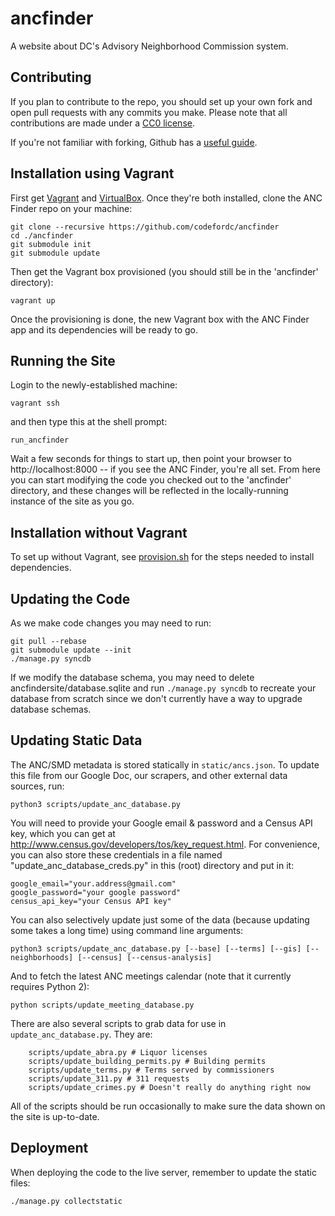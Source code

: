 ancfinder
==========

A website about DC's Advisory Neighborhood Commission system.

Contributing
------------

If you plan to contribute to the repo, you should set up your own fork and open pull requests with any commits you make. Please note that all contributions are made under a [CC0 license](LICENSE.md).

If you're not familiar with forking, Github has a [useful guide](https://help.github.com/articles/fork-a-repo).

Installation using Vagrant
--------------------------

First get [Vagrant](https://www.vagrantup.com/) and [VirtualBox](https://www.virtualbox.org/). Once they're both installed, clone the ANC Finder repo on your machine:

	git clone --recursive https://github.com/codefordc/ancfinder
	cd ./ancfinder
	git submodule init
	git submodule update

Then get the Vagrant box provisioned (you should still be in the 'ancfinder' directory):

	vagrant up

Once the provisioning is done, the new Vagrant box with the ANC Finder app and its dependencies will be ready to go.

Running the Site
----------------

Login to the newly-established machine:

	vagrant ssh

and then type this at the shell prompt:

	run_ancfinder

Wait a few seconds for things to start up, then point your browser to http://localhost:8000 -- if you see the ANC Finder, you're all set. From here you can start modifying the code you checked out to the 'ancfinder' directory, and these changes will be reflected in the locally-running instance of the site as you go.

Installation without Vagrant
----------------------------

To set up without Vagrant, see [provision.sh](provision.sh) for the steps needed to install dependencies.


Updating the Code
-----------------

As we make code changes you may need to run:

	git pull --rebase
	git submodule update --init
	./manage.py syncdb

If we modify the database schema, you may need to delete ancfindersite/database.sqlite and run `./manage.py syncdb` to recreate your database from scratch since we don't currently have a way to upgrade database schemas.

Updating Static Data
--------------------

The ANC/SMD metadata is stored statically in `static/ancs.json`. To update this file
from our Google Doc, our scrapers, and other external data sources, run:

	python3 scripts/update_anc_database.py

You will need to provide your Google email & password and a Census API key, which you can get at http://www.census.gov/developers/tos/key_request.html. For convenience, you can also store these credentials in a file named "update_anc_database_creds.py" in this (root) directory and put in it:

	google_email="your.address@gmail.com"
	google_password="your google password"
	census_api_key="your Census API key"

You can also selectively update just some of the data (because updating some takes a long time) using command line arguments:

	python3 scripts/update_anc_database.py [--base] [--terms] [--gis] [--neighborhoods] [--census] [--census-analysis]

And to fetch the latest ANC meetings calendar (note that it currently requires Python 2):

	python scripts/update_meeting_database.py

There are also several scripts to grab data for use in `update_anc_database.py`. They are:

        scripts/update_abra.py # Liquor licenses
        scripts/update_building_permits.py # Building permits
        scripts/update_terms.py # Terms served by commissioners
		scripts/update_311.py # 311 requests
		scripts/update_crimes.py # Doesn't really do anything right now

All of the scripts should be run occasionally to make sure the data shown on the site is up-to-date.

Deployment
----------

When deploying the code to the live server, remember to update the static files:

	./manage.py collectstatic
